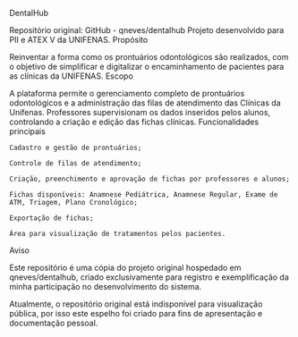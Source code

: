 DentalHub

Repositório original: GitHub - qneves/dentalhub
Projeto desenvolvido para PII e ATEX V da UNIFENAS.
Propósito

Reinventar a forma como os prontuários odontológicos são realizados, com o objetivo de simplificar e digitalizar o encaminhamento de pacientes para as clínicas da UNIFENAS.
Escopo

A plataforma permite o gerenciamento completo de prontuários odontológicos e a administração das filas de atendimento das Clínicas da Unifenas. Professores supervisionam os dados inseridos pelos alunos, controlando a criação e edição das fichas clínicas.
Funcionalidades principais

    Cadastro e gestão de prontuários;

    Controle de filas de atendimento;

    Criação, preenchimento e aprovação de fichas por professores e alunos;

    Fichas disponíveis: Anamnese Pediátrica, Anamnese Regular, Exame de ATM, Triagem, Plano Cronológico;

    Exportação de fichas;

    Área para visualização de tratamentos pelos pacientes.

Aviso

Este repositório é uma cópia do projeto original hospedado em qneves/dentalhub, criado exclusivamente para registro e exemplificação da minha participação no desenvolvimento do sistema.

Atualmente, o repositório original está indisponível para visualização pública, por isso este espelho foi criado para fins de apresentação e documentação pessoal.
